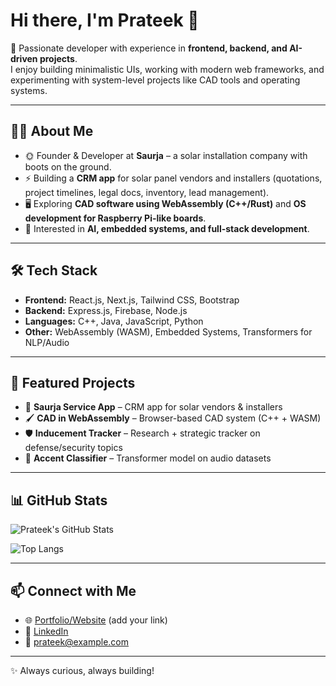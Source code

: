 # Hi there, I'm Prateek 👋  

🚀 Passionate developer with experience in **frontend, backend, and AI-driven projects**.  
I enjoy building minimalistic UIs, working with modern web frameworks, and experimenting with system-level projects like CAD tools and operating systems.  

---

## 🧑‍💻 About Me
- 🌞 Founder & Developer at **Saurja** – a solar installation company with boots on the ground.  
- ⚡ Building a **CRM app** for solar panel vendors and installers (quotations, project timelines, legal docs, inventory, lead management).  
- 🖥️ Exploring **CAD software using WebAssembly (C++/Rust)** and **OS development for Raspberry Pi-like boards**.  
- 🎯 Interested in **AI, embedded systems, and full-stack development**.  

---

## 🛠️ Tech Stack
- **Frontend:** React.js, Next.js, Tailwind CSS, Bootstrap  
- **Backend:** Express.js, Firebase, Node.js  
- **Languages:** C++, Java, JavaScript, Python  
- **Other:** WebAssembly (WASM), Embedded Systems, Transformers for NLP/Audio  

---

## 📂 Featured Projects
- 🔆 **Saurja Service App** – CRM app for solar vendors & installers  
- 🖌️ **CAD in WebAssembly** – Browser-based CAD system (C++ + WASM)  
- 🛡️ **Inducement Tracker** – Research + strategic tracker on defense/security topics  
- 🤖 **Accent Classifier** – Transformer model on audio datasets  

---

## 📊 GitHub Stats
![Prateek's GitHub Stats](https://github-readme-stats.vercel.app/api?username=PrateekKumar&show_icons=true&theme=default)  

![Top Langs](https://github-readme-stats.vercel.app/api/top-langs/?username=PrateekKumar&layout=compact)  

---

## 📫 Connect with Me
- 🌐 [Portfolio/Website](#) (add your link)  
- 💼 [LinkedIn](#)  
- 📧 prateek@example.com  

---
✨ Always curious, always building!
